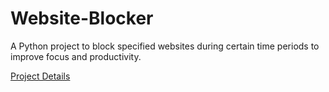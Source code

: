 # Website-Blocker
A Python project to block specified websites during certain time periods to improve focus and productivity.

[Project Details](./Project_Details.md)

